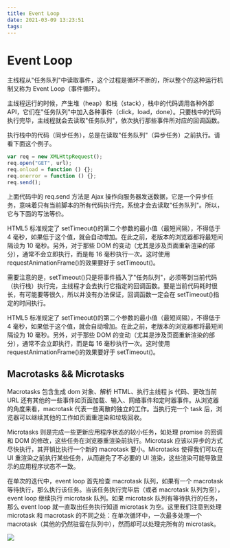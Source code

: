 ```yaml
---
title: Event Loop
date: 2021-03-09 13:23:51
tags:
---
```


# Event Loop

主线程从"任务队列"中读取事件，这个过程是循环不断的，所以整个的这种运行机制又称为 Event Loop（事件循环）。

主线程运行的时候，产生堆（heap）和栈（stack），栈中的代码调用各种外部 API，它们在"任务队列"中加入各种事件（click，load，done）。只要栈中的代码执行完毕，主线程就会去读取"任务队列"，依次执行那些事件所对应的回调函数。

执行栈中的代码（同步任务），总是在读取"任务队列"（异步任务）之前执行。请看下面这个例子。

```javascript
var req = new XMLHttpRequest();
req.open("GET", url);
req.onload = function () {};
req.onerror = function () {};
req.send();
```

上面代码中的 req.send 方法是 Ajax 操作向服务器发送数据，它是一个异步任务，意味着只有当前脚本的所有代码执行完，系统才会去读取"任务队列"。所以，它与下面的写法等价。

HTML5 标准规定了 setTimeout()的第二个参数的最小值（最短间隔），不得低于 4 毫秒，如果低于这个值，就会自动增加。在此之前，老版本的浏览器都将最短间隔设为 10 毫秒。另外，对于那些 DOM 的变动（尤其是涉及页面重新渲染的部分），通常不会立即执行，而是每 16 毫秒执行一次。这时使用 requestAnimationFrame()的效果要好于 setTimeout()。

需要注意的是，setTimeout()只是将事件插入了"任务队列"，必须等到当前代码（执行栈）执行完，主线程才会去执行它指定的回调函数。要是当前代码耗时很长，有可能要等很久，所以并没有办法保证，回调函数一定会在 setTimeout()指定的时间执行。

HTML5 标准规定了 setTimeout()的第二个参数的最小值（最短间隔），不得低于 4 毫秒，如果低于这个值，就会自动增加。在此之前，老版本的浏览器都将最短间隔设为 10 毫秒。另外，对于那些 DOM 的变动（尤其是涉及页面重新渲染的部分），通常不会立即执行，而是每 16 毫秒执行一次。这时使用 requestAnimationFrame()的效果要好于 setTimeout()。

## Macrotasks && Microtasks

Macrotasks 包含生成 dom 对象、解析 HTML、执行主线程 js 代码、更改当前 URL 还有其他的一些事件如页面加载、输入、网络事件和定时器事件。从浏览器的角度来看，macrotask 代表一些离散的独立的工作。当执行完一个 task 后，浏览器可以继续其他的工作如页面重渲染和垃圾回收。

Microtasks 则是完成一些更新应用程序状态的较小任务，如处理 promise 的回调和 DOM 的修改，这些任务在浏览器重渲染前执行。Microtask 应该以异步的方式尽快执行，其开销比执行一个新的 macrotask 要小。Microtasks 使得我们可以在 UI 重渲染之前执行某些任务，从而避免了不必要的 UI 渲染，这些渲染可能导致显示的应用程序状态不一致。

在单次的迭代中，event loop 首先检查 macrotask 队列，如果有一个 macrotask 等待执行，那么执行该任务。当该任务执行完毕后（或者 macrotask 队列为空），event loop 继续执行 microtask 队列。如果 microtask 队列有等待执行的任务，那么 event loop 就一直取出任务执行知道 microtask 为空。这里我们注意到处理 microtask 和 macrotask 的不同之处：在单次循环中，一次最多处理一个 macrotask（其他的仍然驻留在队列中），然而却可以处理完所有的 microtask。

![](https://user-gold-cdn.xitu.io/2019/1/10/1683877ba9aab056?imageView2/0/w/1280/h/960/ignore-error/1)
